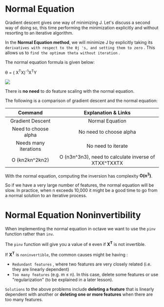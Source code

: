 Normal Equation
===============


Gradient descent gives one way of minimizing J. Let's discuss a second way of doing so, this time performing the minimization explicitly and without resorting to an iterative algorithm.

In the **Normal Equation method**, we will minimize J by explicitly taking its `derivatives with respect to the θj 's, and setting them to zero` . This allows us to `find the optimum theta without iteration` .

The normal equation formula is given below:

θ = ( X<sup>T</sup>X)<sup>-1</sup>X<sup>T</sup>Y

![](https://github.com/coldkillerr/Coursera-Machine-Learning/blob/master/images/Normal_equation_1.png)

There is **no need** to do feature scaling with the normal equation.

The following is a comparison of gradient descent and the normal equation:

|        Command        |                  Explanation & Links                 |
|:---------------------:|:----------------------------------------------------:|
|    Gradient Descent   |                    Normal Equation                   |
| Need to choose alpha  | No need to choose alpha                              |
| Needs many iterations | No need to iterate                                   |
| O (kn2kn^2kn2)        | O (n3n^3n3), need to calculate inverse of XTXX^TXXTX |


With the normal equation, computing the inversion has complexity **O(n<sup>3</sup>)**.

So if we have a very large number of features, the normal equation will be slow. In practice, when n exceeds 10,000 it might be a good time to go from a normal solution to an iterative process.



Normal Equation Noninvertibility
================================

When implementing the normal equation in octave we want to use the `pinv` function rather than `inv`. 

The `pinv` function will give you a value of `θ` even if **X<sup>T</sup>** is not invertible.

If **X<sup>T</sup>** is `noninvertible`, the common causes might be having :

-   `Redundant features` , where two features are very closely related (i.e. they are linearly dependent)
-   `Too many features`  (e.g. m ≤ n). In this case, delete some features or use "regularization" (to be explained in a later lesson).

`Solutions` to the above problems include **deleting a feature** that is linearly dependent with another or **deleting one or more features** when there are too many features.
